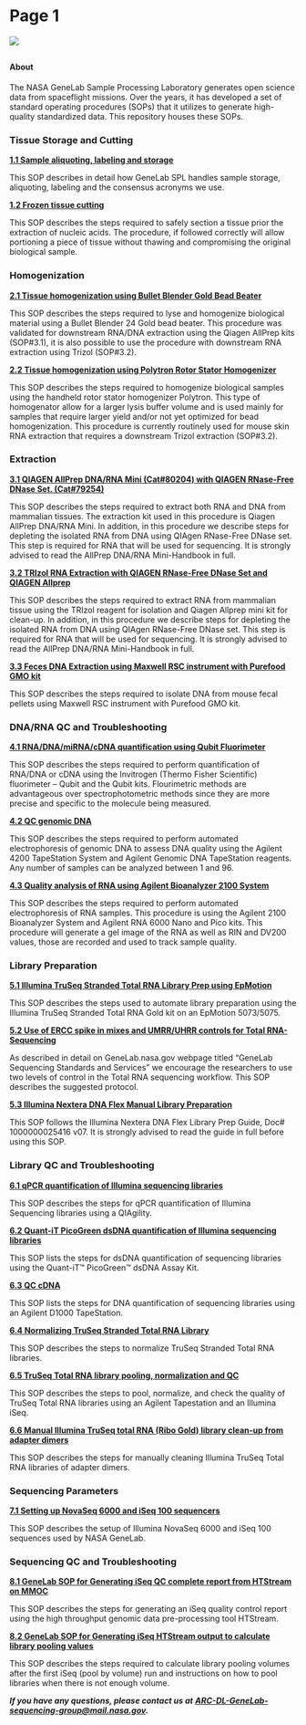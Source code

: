 # Page 1

[![](https://github.com/ISSOP/GeneLab-sampleProcessing/raw/master/NASA\_GeneLab\_logo-2019.png)](https://github.com/ISSOP/GeneLab-sampleProcessing/blob/master/NASA\_GeneLab\_logo-2019.png)

##



#### About



The NASA GeneLab Sample Processing Laboratory generates open science data from spaceflight missions. Over the years, it has developed a set of standard operating procedures (SOPs) that it utilizes to generate high-quality standardized data. This repository houses these SOPs.

### Tissue Storage and Cutting



[**1.1 Sample aliquoting, labeling and storage**](https://github.com/nasa/GeneLab-sampleProcessing/blob/master/SOP\_text/1.1\_sample\_archiving\_v1.0.md)



This SOP describes in detail how GeneLab SPL handles sample storage, aliquoting, labeling and the consensus acronyms we use.

[**1.2 Frozen tissue cutting**](https://github.com/nasa/GeneLab-sampleProcessing/blob/master/SOP\_text/1.2\_tissue\_cutting\_v1.0.md)



This SOP describes the steps required to safely section a tissue prior the extraction of nucleic acids. The procedure, if followed correctly will allow portioning a piece of tissue without thawing and compromising the original biological sample.

### Homogenization



[**2.1 Tissue homogenization using Bullet Blender Gold Bead Beater**](https://github.com/nasa/GeneLab-sampleProcessing/blob/master/SOP\_text/2.1\_homogenization\_bead\_beater\_v1.0.md)



This SOP describes the steps required to lyse and homogenize biological material using a Bullet Blender 24 Gold bead beater. This procedure was validated for downstream RNA/DNA extraction using the Qiagen AllPrep kits (SOP#3.1), it is also possible to use the procedure with downstream RNA extraction using Trizol (SOP#3.2).

[**2.2 Tissue homogenization using Polytron Rotor Stator Homogenizer**](https://github.com/nasa/GeneLab-sampleProcessing/blob/master/SOP\_text/2.2\_homogenization\_polytron\_v1.0.md)



This SOP describes the steps required to homogenize biological samples using the handheld rotor stator homogenizer Polytron. This type of homogenator allow for a larger lysis buffer volume and is used mainly for samples that require larger yield and/or not yet optimized for bead homogenization. This procedure is currently routinely used for mouse skin RNA extraction that requires a downstream Trizol extraction (SOP#3.2).

### Extraction



[**3.1 QIAGEN AllPrep DNA/RNA Mini (Cat#80204) with QIAGEN RNase-Free DNase Set. (Cat#79254)**](https://github.com/nasa/GeneLab-sampleProcessing/blob/master/SOP\_text/3.1\_qiagen\_allprep\_rna\_dna\_v1.0.md)



This SOP describes the steps required to extract both RNA and DNA from mammalian tissues. The extraction kit used in this procedure is Qiagen AllPrep DNA/RNA Mini. In addition, in this procedure we describe steps for depleting the isolated RNA from DNA using QIAgen RNase-Free DNase set. This step is required for RNA that will be used for sequencing. It is strongly advised to read the AllPrep DNA/RNA Mini-Handbook in full.

[**3.2 TRIzol RNA Extraction with QIAGEN RNase-Free DNase Set and QIAGEN Allprep**](https://github.com/nasa/GeneLab-sampleProcessing/blob/master/SOP\_text/3.2\_trizol\_rna\_with\_qiagen\_cleanup\_v1.0.md)



This SOP describes the steps required to extract RNA from mammalian tissue using the TRIzol reagent for isolation and Qiagen Allprep mini kit for clean-up. In addition, in this procedure we describe steps for depleting the isolated RNA from DNA using QIAgen RNase-Free DNase set. This step is required for RNA that will be used for sequencing. It is strongly advised to read the AllPrep DNA/RNA Mini-Handbook in full.

[**3.3 Feces DNA Extraction using Maxwell RSC instrument with Purefood GMO kit**](https://github.com/nasa/GeneLab-sampleProcessing/blob/master/SOP\_text/3.3\_feces\_dna\_extraction\_v1.0.md)



This SOP describes the steps required to isolate DNA from mouse fecal pellets using Maxwell RSC instrument with Purefood GMO kit.

### DNA/RNA QC and Troubleshooting



[**4.1 RNA/DNA/miRNA/cDNA quantification using Qubit Fluorimeter**](https://github.com/nasa/GeneLab-sampleProcessing/blob/master/SOP\_text/4.1\_dna\_rna\_quant\_qubit\_v1.0.md)



This SOP describes the steps required to perform quantification of RNA/DNA or cDNA using the Invitrogen (Thermo Fisher Scientific) fluorimeter – Qubit and the Qubit kits. Flourimetric methods are advantageous over spectrophotometric methods since they are more precise and specific to the molecule being measured.

[**4.2 QC genomic DNA**](https://github.com/nasa/GeneLab-sampleProcessing/blob/master/SOP\_text/4.2\_genomic\_dna\_tapestation\_v1.0.md)



This SOP describes the steps required to perform automated electrophoresis of genomic DNA to assess DNA quality using the Agilent 4200 TapeStation System and Agilent Genomic DNA TapeStation reagents. Any number of samples can be analyzed between 1 and 96.

[**4.3 Quality analysis of RNA using Agilent Bioanalyzer 2100 System**](https://github.com/nasa/GeneLab-sampleProcessing/blob/master/SOP\_text/4.3\_rna\_bioanalyzer\_v1.0.md)



This SOP describes the steps required to perform automated electrophoresis of RNA samples. This procedure is using the Agilent 2100 Bioanalyzer System and Agilent RNA 6000 Nano and Pico kits. This procedure will generate a gel image of the RNA as well as RIN and DV200 values, those are recorded and used to track sample quality.

### Library Preparation



[**5.1 Illumina TruSeq Stranded Total RNA Library Prep using EpMotion**](https://github.com/nasa/GeneLab-sampleProcessing/blob/master/SOP\_text/5.1\_truseq\_stranded\_total\_rna\_epmotion\_v1.0.md)



This SOP describes the steps used to automate library preparation using the Illumina TruSeq Stranded Total RNA Gold kit on an EpMotion 5073/5075.

[**5.2 Use of ERCC spike in mixes and UMRR/UHRR controls for Total RNA-Sequencing**](https://github.com/nasa/GeneLab-sampleProcessing/blob/master/SOP\_text/5.2\_controls\_and\_spike\_ins\_v1.0.md)



As described in detail on GeneLab.nasa.gov webpage titled “GeneLab Sequencing Standards and Services” we encourage the researchers to use two levels of control in the Total RNA sequencing workflow. This SOP describes the suggested protocol.

[**5.3 Illumina Nextera DNA Flex Manual Library Preparation**](https://github.com/nasa/GeneLab-sampleProcessing/blob/master/SOP\_text/5.3\_nextera\_flex\_manual\_v1.0.md)



This SOP follows the Illumina Nextera DNA Flex Library Prep Guide, Doc# 1000000025416 v07. It is strongly advised to read the guide in full before using this SOP.

### Library QC and Troubleshooting



[**6.1 qPCR quantification of Illumina sequencing libraries**](https://github.com/nasa/GeneLab-sampleProcessing/blob/master/SOP\_text/6.1\_qiagility\_lib\_quant\_v1.0.md)



This SOP describes the steps for qPCR quantification of Illumina Sequencing libraries using a QIAgility.

[**6.2 Quant-iT PicoGreen dsDNA quantification of Illumina sequencing libraries**](https://github.com/nasa/GeneLab-sampleProcessing/blob/master/SOP\_text/6.2\_picogreen\_v1.0.md)



This SOP lists the steps for dsDNA quantification of sequencing libraries using the Quant-iT™ PicoGreen™ dsDNA Assay Kit.

[**6.3 QC cDNA**](https://github.com/nasa/GeneLab-sampleProcessing/blob/master/SOP\_text/6.3\_d1000\_dna\_tapestation\_v1.0.md)



This SOP lists the steps for DNA quantification of sequencing libraries using an Agilent D1000 TapeStation.

[**6.4 Normalizing TruSeq Stranded Total RNA Library**](https://github.com/nasa/GeneLab-sampleProcessing/blob/master/SOP\_text/6.4\_normalize\_truseq\_lib\_v1.0.md)



This SOP describes the steps to normalize TruSeq Stranded Total RNA libraries.

[**6.5 TruSeq Total RNA library pooling, normalization and QC**](https://github.com/nasa/GeneLab-sampleProcessing/blob/master/SOP\_text/6.5\_truseq\_total\_rna\_library\_pooling\_normalization\_qc\_v1.0.md)



This SOP describes the steps to pool, normalize, and check the quality of TruSeq Total RNA libraries using an Agilent Tapestation and an Illumina iSeq.

[**6.6 Manual Illumina TruSeq total RNA (Ribo Gold) library clean-up from adapter dimers**](https://github.com/nasa/GeneLab-sampleProcessing/blob/master/SOP\_text/6.6\_library\_manual\_cleanup.md)



This SOP describes the steps for manually cleaning Illumina TruSeq Total RNA libraries of adapter dimers.

### Sequencing Parameters



[**7.1 Setting up NovaSeq 6000 and iSeq 100 sequencers**](https://github.com/nasa/GeneLab-sampleProcessing/blob/master/SOP\_text/7.1\_sequencer\_setup\_v1.0.md)



This SOP describes the setup of Illumina NovaSeq 6000 and iSeq 100 sequences used by NASA GeneLab.

### Sequencing QC and Troubleshooting



[**8.1 GeneLab SOP for Generating iSeq QC complete report from HTStream on MMOC**](https://github.com/nasa/GeneLab-sampleProcessing/blob/master/SOP\_text/8.1\_generate\_htstream\_iseq\_qc\_report\_on\_mmoc\_v1.0.md)



This SOP describes the steps for generating an iSeq quality control report using the high throughput genomic data pre-processing tool HTStream.

[**8.2 GeneLab SOP for Generating iSeq HTStream output to calculate library pooling values**](https://github.com/nasa/GeneLab-sampleProcessing/blob/master/SOP\_text/8.1\_generate\_htstream\_iseq\_qc\_report\_on\_mmoc\_v1.0.md)



This SOP describes the steps required to calculate library pooling volumes after the first iSeq (pool by volume) run and instructions on how to pool libraries when there is not enough volume.

_**If you have any questions, please contact us at**_ [_**ARC-DL-GeneLab-sequencing-group@mail.nasa.gov**_](mailto:ARC-DL-GeneLab-sequencing-group@mail.nasa.gov)_**.**_
